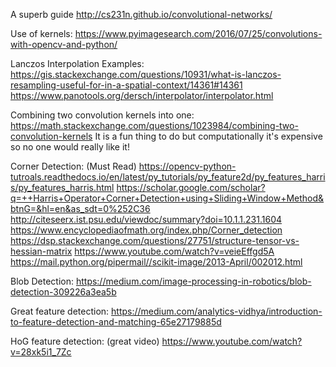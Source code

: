 A superb guide
http://cs231n.github.io/convolutional-networks/

Use of kernels:
https://www.pyimagesearch.com/2016/07/25/convolutions-with-opencv-and-python/

Lanczos Interpolation Examples:
https://gis.stackexchange.com/questions/10931/what-is-lanczos-resampling-useful-for-in-a-spatial-context/14361#14361
https://www.panotools.org/dersch/interpolator/interpolator.html

Combining two convolution kernels into one:
https://math.stackexchange.com/questions/1023984/combining-two-convolution-kernels
It is a fun thing to do but computationally it's expensive so no one would really like it!

Corner Detection: (Must Read)
https://opencv-python-tutroals.readthedocs.io/en/latest/py_tutorials/py_feature2d/py_features_harris/py_features_harris.html
https://scholar.google.com/scholar?q=++Harris+Operator+Corner+Detection+using+Sliding+Window+Method&btnG=&hl=en&as_sdt=0%252C36
http://citeseerx.ist.psu.edu/viewdoc/summary?doi=10.1.1.231.1604
https://www.encyclopediaofmath.org/index.php/Corner_detection
https://dsp.stackexchange.com/questions/27751/structure-tensor-vs-hessian-matrix
https://www.youtube.com/watch?v=veieEffgd5A
https://mail.python.org/pipermail//scikit-image/2013-April/002012.html

Blob Detection:
https://medium.com/image-processing-in-robotics/blob-detection-309226a3ea5b

Great feature detection:
https://medium.com/analytics-vidhya/introduction-to-feature-detection-and-matching-65e27179885d

HoG feature detection: (great video)
https://www.youtube.com/watch?v=28xk5i1_7Zc